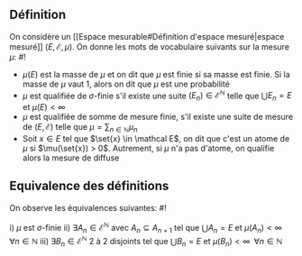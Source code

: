## Définition
On considère un [[Espace mesurable#Définition d'espace mesuré|espace mesuré]] $(E, \mathcal E, \mu)$. On donne les mots de vocabulaire suivants sur la mesure $\mu$: #!

- $\mu(E)$ est la masse de $\mu$ et on dit que $\mu$ est finie si sa masse est finie. 
	Si la masse de $\mu$ vaut 1, alors on dit que $\mu$ est une probabilité
- $\mu$ est qualifiée de $\sigma$-finie s'il existe une suite $(E_n) \in \mathcal E^\mathbb N$ telle que
	$\bigcup E_n = E$ et $\mu(E) < \infty$
- $\mu$ est qualifiée de somme de mesure finie, s'il existe une suite de mesure de $(E, \mathcal E)$ telle que
	$\mu = \sum_{n \in \mathbb N} \mu_n$
- Soit $x \in E$ tel que $\set{x} \in \mathcal E$, on dit que c'est un atome de $\mu$ si
	$\mu(\set{x}) > 0$. Autrement, si $\mu$ n'a pas d'atome, on qualifie alors la mesure de diffuse
<!--ID: 1729505204715-->



## Equivalence des définitions
On observe les équivalences suivantes: #!

i) $\mu$ est $\sigma$-finie
ii) $\exists A_n \in \mathcal E^\mathbb N$ avec $A_n \subseteq A_{n+1}$ tel que $\bigcup A_n = E$ et $\mu(A_n) < \infty \; \; \forall n \in\mathbb N$
iii) $\exists B_n \in \mathcal E^\mathbb N$ 2 à 2 disjoints tel que $\bigcup B_n = E$ et $\mu(B_n) < \infty \; \; \forall n \in\mathbb N$
<!--ID: 1729505204717-->


